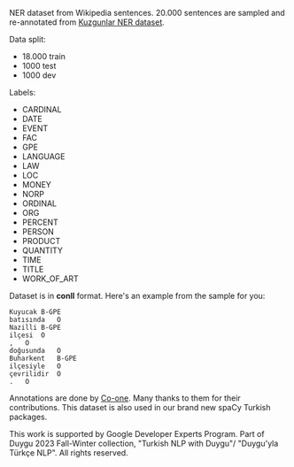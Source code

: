 NER dataset from Wikipedia sentences. 20.000 sentences are sampled and re-annotated from [Kuzgunlar NER dataset](https://data.mendeley.com/datasets/cdcztymf4k/1).


Data split:

- 18.000 train
- 1000 test
- 1000 dev

Labels:

- CARDINAL
- DATE
- EVENT
- FAC
- GPE
- LANGUAGE
- LAW
- LOC
- MONEY
- NORP
- ORDINAL
- ORG
- PERCENT
- PERSON
- PRODUCT
- QUANTITY
- TIME
- TITLE
- WORK_OF_ART

Dataset is in **conll** format. Here's an example from the sample for you:

```
Kuyucak	B-GPE
batısında	O
Nazilli	B-GPE
ilçesi	O
,	O
doğusunda	O
Buharkent	B-GPE
ilçesiyle	O
çevrilidir	O
.	O
```

Annotations are done by [Co-one](https://co-one.co/). Many thanks to them for their contributions. This dataset is also used in our brand new spaCy Turkish packages.

This work is supported by Google Developer Experts Program.
Part of Duygu 2023 Fall-Winter collection, "Turkish NLP with Duygu"/ "Duygu'yla Türkçe NLP". All rights reserved.
